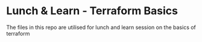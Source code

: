 # Lunch & Learn - Terraform Basics

The files in this repo are utilised for lunch and learn session on the basics of terraform